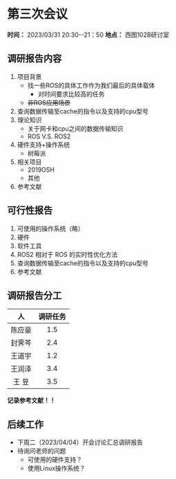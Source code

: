 # 第三次会议

**时间：** 2023/03/31 20:30--21：50
**地点：** 西图102B研讨室

## 调研报告内容

1. 项目背景
   - 找一些ROS的具体工作作为我们最后的具体载体
     - 对时间要求比较高的任务
   - ~~非ROS应用场景~~
1. 查询数据传输至cache的指令以及支持的cpu型号
2. 理论知识
   - 关于网卡和cpu之间的数据传输知识
   - ROS V.S. ROS2
1. 硬件支持+操作系统
   - 树莓派
2. 相关项目
   - 2019OSH
   - 其他
3. 参考文献

## 可行性报告
1. 可使用的操作系统（略）
2. 硬件
3. 软件工具
4. ROS2 相对于 ROS 的实时性优化方法
5. 查询数据传输至cache的指令以及支持的cpu型号
6. 参考文献

## 调研报告分工

|人|调研任务|
|:--:|:--:|
|陈应豪|1.5|
|封霁芩|2.4|
|王道宇|1.2|
|王润泽|3.4|
|王 昱|3.5|

**记录参考文献！！**

## 后续工作
- 下周二（2023/04/04）开会讨论汇总调研报告
- 待询问老师的问题
  - 可使用的硬件支持？
  - 使用Linux操作系统？